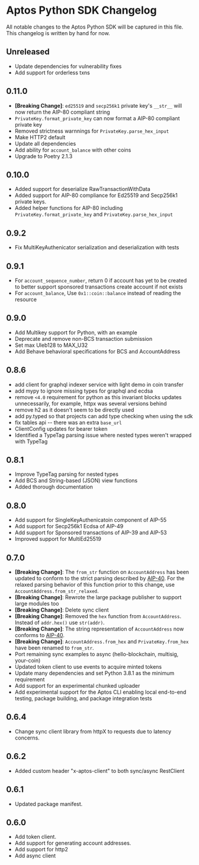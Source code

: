 # Aptos Python SDK Changelog

All notable changes to the Aptos Python SDK will be captured in this file. This changelog is written by hand for now.

## Unreleased
- Update dependencies for vulnerability fixes
- Add support for orderless txns

## 0.11.0

- **[Breaking Change]**: `ed25519` and `secp256k1` private key's `__str__` will now return the AIP-80 compliant string
- `PrivateKey.format_private_key` can now format a AIP-80 compliant private key
- Removed strictness warnnings for `PrivateKey.parse_hex_input`
- Make HTTP2 default
- Update all dependencies
- Add ability for `account_balance` with other coins
- Upgrade to Poetry 2.1.3

## 0.10.0

- Added support for deserialize RawTransactionWithData
- Added support for AIP-80 compliance for Ed25519 and Secp256k1 private keys.
- Added helper functions for AIP-80 including `PrivateKey.format_private_key` and `PrivateKey.parse_hex_input`

## 0.9.2
- Fix MultiKeyAuthenicator serialization and deserialization with tests

## 0.9.1
- For `account_sequence_number`, return 0 if account has yet to be created to better support sponsored transactions create account if not exists
- For `account_balance`, Use `0x1::coin::balance` instead of reading the resource

## 0.9.0
- Add Multikey support for Python, with an example
- Deprecate and remove non-BCS transaction submission
- Set max Uleb128 to MAX_U32
- Add Behave behavioral specifications for BCS and AccountAddress

## 0.8.6
- add client for graphql indexer service with light demo in coin transfer
- add mypy to ignore missing types for graphql and ecdsa
- remove `<4.0` requirement for python as this invariant blocks updates unnecessarily, for example, httpx was several versions behind
- remove h2 as it doesn't seem to be directly used
- add py.typed so that projects can add type checking when using the sdk
- fix tables api -- there was an extra `base_url`
- ClientConfig updates for bearer token
- Identified a TypeTag parsing issue where nested types weren't wrapped with TypeTag

## 0.8.1
- Improve TypeTag parsing for nested types
- Add BCS and String-based (JSON) view functions
- Added thorough documentation

## 0.8.0
- Add support for SingleKeyAuthenicatoin component of AIP-55
- Add support for Secp256k1 Ecdsa of AIP-49
- Add support for Sponsored transactions of AIP-39 and AIP-53
- Improved support for MultiEd25519

## 0.7.0
- **[Breaking Change]**: The `from_str` function on `AccountAddress` has been updated to conform to the strict parsing described by [AIP-40](https://github.com/aptos-foundation/AIPs/blob/main/aips/aip-40.md). For the relaxed parsing behavior of this function prior to this change, use `AccountAddress.from_str_relaxed`.
- **[Breaking Change]**: Rewrote the large package publisher to support large modules too
- **[Breaking Change]**: Delete sync client
- **[Breaking Change]**: Removed the `hex` function from `AccountAddress`. Instead of `addr.hex()` use `str(addr)`.
- **[Breaking Change]**: The string representation of `AccountAddress` now conforms to [AIP-40](https://github.com/aptos-foundation/AIPs/blob/main/aips/aip-40.md).
- **[Breaking Change]**: `AccountAddress.from_hex` and `PrivateKey.from_hex` have been renamed to `from_str`.
- Port remaining sync examples to async (hello-blockchain, multisig, your-coin)
- Updated token client to use events to acquire minted tokens
- Update many dependencies and set Python 3.8.1 as the minimum requirement
- Add support for an experimental chunked uploader
- Add experimental support for the Aptos CLI enabling local end-to-end testing, package building, and package integration tests

## 0.6.4
- Change sync client library from httpX to requests due to latency concerns.

## 0.6.2
- Added custom header "x-aptos-client" to both sync/async RestClient

## 0.6.1
- Updated package manifest.

## 0.6.0
- Add token client.
- Add support for generating account addresses.
- Add support for http2
- Add async client

